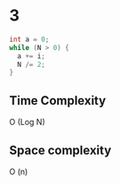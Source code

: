 # 3

```cpp
int a = 0;
while (N > 0) {
  a += i;
  N /= 2;
}
```


## Time Complexity

O (Log N)

## Space complexity
O (n)
